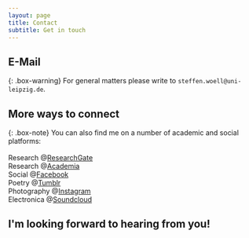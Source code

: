 ```yaml
---
layout: page
title: Contact
subtitle: Get in touch
---
```


## E-Mail
{: .box-warning}
For general matters please write to `steffen.woell@uni-leipzig.de`.

## More ways to connect
{: .box-note}
You can also find me on a number of academic and social platforms:<br/><br/>Research @<a href="https://www.researchgate.net/profile/Steffen_Woell3" target="_blank">ResearchGate</a><br/>Research @<a href="https://uni-leipzig.academia.edu/SteffenWöll" target="_blank">Academia</a><br/>Social @<a href="https://www.facebook.com/steffen.woell" target="_blank">Facebook</a><br/>Poetry @<a href="http://walkingintozero.tumblr.com" target="_blank">Tumblr</a><br/>Photography @<a href="https://www.instagram.com/streetart_leipzig/" target="_blank">Instagram</a><br/>Electronica @<a href="https://soundcloud.com/w-a_s" target="_blank">Soundcloud</a></p>

## I'm looking forward to hearing from you!
